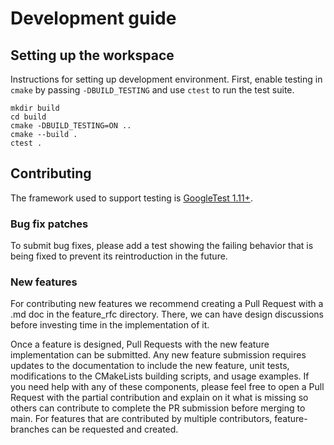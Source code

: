 # Development guide

## Setting up the workspace

Instructions for setting up development environment.
First, enable testing in `cmake` by passing `-DBUILD_TESTING` and use `ctest` to run the test suite.

```shell
mkdir build
cd build
cmake -DBUILD_TESTING=ON ..
cmake --build .
ctest .
```

## Contributing

The framework used to support testing is [GoogleTest 1.11+](https://github.com/google/googletest).

### Bug fix patches

To submit bug fixes, please add a test showing the failing behavior that is being fixed
to prevent its reintroduction in the future.

### New features

For contributing new features we recommend creating a Pull Request with a .md doc in the feature_rfc directory.
There, we can have design discussions before investing time in the implementation of it.

Once a feature is designed, Pull Requests with the new feature implementation can be submitted.
Any new feature submission requires updates to the documentation to include the new feature, unit tests,
modifications to the CMakeLists building scripts, and usage examples. If you need help with any of these
components, please feel free to open a Pull Request with the partial contribution and explain on it what
is missing so others can contribute to complete the PR submission before merging to main.
For features that are contributed by multiple contributors, feature-branches can be requested and created.